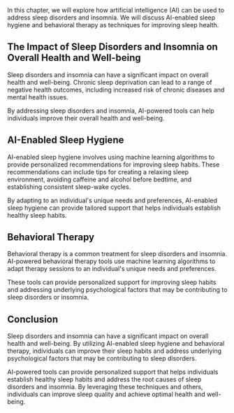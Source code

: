 

In this chapter, we will explore how artificial intelligence (AI) can be used to address sleep disorders and insomnia. We will discuss AI-enabled sleep hygiene and behavioral therapy as techniques for improving sleep health.

The Impact of Sleep Disorders and Insomnia on Overall Health and Well-being
---------------------------------------------------------------------------

Sleep disorders and insomnia can have a significant impact on overall health and well-being. Chronic sleep deprivation can lead to a range of negative health outcomes, including increased risk of chronic diseases and mental health issues.

By addressing sleep disorders and insomnia, AI-powered tools can help individuals improve their overall health and well-being.

AI-Enabled Sleep Hygiene
------------------------

AI-enabled sleep hygiene involves using machine learning algorithms to provide personalized recommendations for improving sleep habits. These recommendations can include tips for creating a relaxing sleep environment, avoiding caffeine and alcohol before bedtime, and establishing consistent sleep-wake cycles.

By adapting to an individual's unique needs and preferences, AI-enabled sleep hygiene can provide tailored support that helps individuals establish healthy sleep habits.

Behavioral Therapy
------------------

Behavioral therapy is a common treatment for sleep disorders and insomnia. AI-powered behavioral therapy tools use machine learning algorithms to adapt therapy sessions to an individual's unique needs and preferences.

These tools can provide personalized support for improving sleep habits and addressing underlying psychological factors that may be contributing to sleep disorders or insomnia.

Conclusion
----------

Sleep disorders and insomnia can have a significant impact on overall health and well-being. By utilizing AI-enabled sleep hygiene and behavioral therapy, individuals can improve their sleep habits and address underlying psychological factors that may be contributing to sleep disorders.

AI-powered tools can provide personalized support that helps individuals establish healthy sleep habits and address the root causes of sleep disorders and insomnia. By leveraging these techniques and others, individuals can improve sleep quality and achieve optimal health and well-being.
